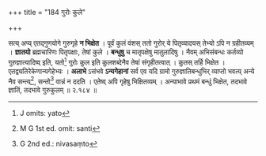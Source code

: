 +++
title = "184 गुरोः कुले"

+++


सत्य् अप्य् एतद्गुणयोगे गुरुगृहे **न भिक्षेत** । पूर्वं कुलं वंशस् ततो गुरोर् ये पितृव्यादयस् तेभ्यो ऽपि न ग्रहीतव्यम् । **ज्ञातयो** ब्रह्मचारिणः पितृपक्षाः, तेषां कुले । **बन्धुषु** च मातृपक्षेषु मातुलादिषु । नैवम् अभिसंबन्धः कर्तव्यो गुरुज्ञात्यादिष्व् इति, यतो[^४५७] गुरोः कुल इति कुलशब्देनैव तेषां संगृहीतत्वात् । कुतस् तर्हि भिक्षेत । एतद्व्यतिरेकेणान्यगेहेभ्यः । **अलाभे** ऽसंभवे **ऽन्यगेहानां** सर्व एव यदि ग्रामो गुरुज्ञातिबन्धुभिर् व्याप्तो भवत्य् अन्ये नैव सन्त्य्[^४५८], सन्तो[^४५९] वान्नं न ददति । एतेष्व् अपि गृहेषु भिक्षितव्यम् । अन्याभावे प्रथमं बन्धुं भिक्षेत, तदभावे ज्ञातिं, तदभावे गुरुकुलम् ॥ २.१८४ ॥


[^४५९]:
     G 2nd ed.: nivasaṃto


[^४५८]:
     M G 1st ed. omit: santi


[^४५७]:
     J omits: yato
